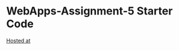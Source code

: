 # WebApps-Assignment-5 Starter Code
[Hosted at](https://44-563-web-apps-s23.github.io/44563-webapps-s23-assignment5-Lalith143kl/plants.html)